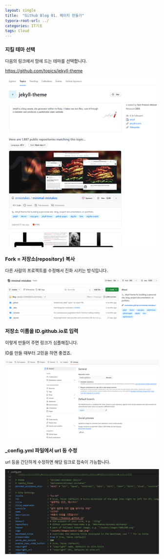 ```yaml
---
layout: single
title:  "Github Blog 01. 페이지 만들기"
typora-root-url: ../
categories: IT기초
tags: Cloud
---
```






### 지킬 테마 선택

다음의 링크에서 맘에 드는 테마를 선택합니다. 

https://github.com/topics/jekyll-theme



![image-20250129095931440](/images/2025-01-25-01/image-20250129095931440.png)





### Fork = 저장소(repository) 복사 

다른 사람의 프로젝트를 수정해서 진화 시키는 방식입니다. 



![image-20250129100034441](/images/2025-01-25-01/image-20250129100034441.png)





### 저장소 이름을 ID.github.io로 입력



이렇게 만들어 주면 링크가 심플해집니다. 

ID를 만들 때부터 고민을 하면 좋겠죠. 



![image-20250129100431981](/images/2025-01-25-01/image-20250129100431981.png)



### _config.yml 파일에서 url 등 수정



url 등을 간단하게 수정하면 해당 링크로 접속이 가능합니다.



![image-20250129100835924](/images/2025-01-25-01/image-20250129100835924.png)




